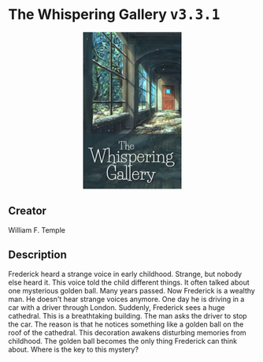 
# The Whispering Gallery <kbd>v3.3.1</kbd>

<center>
  <img src="./cover-1024.jpg"/>
</center>

## Creator
William F. Temple

## Description
Frederick heard a strange voice in early childhood. Strange, but nobody else heard it. This voice told the child different things. It often talked about one mysterious golden ball. Many years passed. Now Frederick is a wealthy man. He doesn't hear strange voices anymore. One day he is driving in a car with a driver through London. Suddenly, Frederick sees a huge cathedral. This is a breathtaking building. The man asks the driver to stop the car. The reason is that he notices something like a golden ball on the roof of the cathedral. This decoration awakens disturbing memories from childhood. The golden ball becomes the only thing Frederick can think about. Where is the key to this mystery? 
